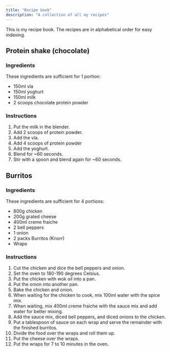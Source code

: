 ```yaml
---
title: "Recipe book"
description: "A collection of all my recipes"
---
```


This is my recipe book. The recipes are in alphabetical order for easy
indexing.

## Protein shake (chocolate)

### Ingredients

These ingredients are sufficient for 1 portion:

-   150ml vla
-   150ml yoghurt
-   150ml milk
-   2 scoops chocolate protein powder

### Instructions

1.  Put the milk in the blender.
2.  Add 2 scoops of protein powder.
3.  Add the vla.
4.  Add 4 scoops of protein powder
5.  Add the yoghurt.
6.  Blend for ~60 seconds.
7.  Stir with a spoon and blend again for ~60 seconds.

## Burritos

### Ingredients

These ingredients are sufficient for 4 portions:

-   800g chicken
-   200g grated cheese
-   400ml creme fraiche
-   2 bell peppers
-   1 onion
-   2 packs Burritos (Knorr)
-   Wraps

### Instructions

1.  Cut the chicken and dice the bell peppers and onion.
2.  Set the oven to 180-190 degrees Celsius.
3.  Put the chicken with wok oil into a pan.
4.  Put the onion into another pan.
5.  Bake the chicken and onion.
6.  When waiting for the chicken to cook, mix 100ml water with the spice
    mix.
7.  When waiting, mix 400ml creme fraiche with the sauce mix and add
    water for better mixing.
8.  Add the sauce mix, diced bell peppers, and diced onions to the
    chicken.
9.  Put a tablespoon of sauce on each wrap and serve the remainder with
    the finished burritos.
10. Divide the food over the wraps and roll them up.
11. Put the cheese over the wraps.
12. Put the wraps for 7 to 10 minutes in the oven.
